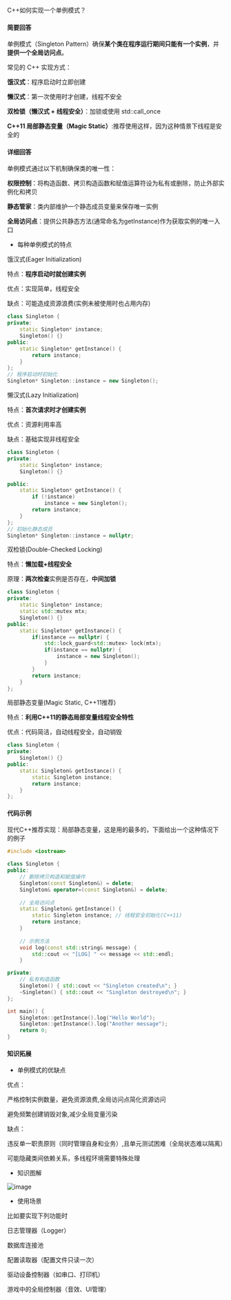 C++如何实现一个单例模式？
#### 简要回答

单例模式（Singleton Pattern）确保**某个类在程序运行期间只能有一个实例**，并**提供一个全局访问点**。

常见的 C++ 实现方式：

**饿汉式**：程序启动时立即创建

**懒汉式**：第一次使用时才创建，线程不安全

**双检锁（懒汉式 + 线程安全）**：加锁或使用 std::call_once

**C++11 局部静态变量（Magic Static）**:推荐使用这样，因为这种情景下线程是安全的

#### 详细回答

单例模式通过以下机制确保类的唯一性：

**权限控制**：将构造函数、拷贝构造函数和赋值运算符设为私有或删除，防止外部实例化和拷贝

**静态管家**：类内部维护一个静态成员变量来保存唯一实例

**全局访问点**：提供公共静态方法(通常命名为getInstance)作为获取实例的唯一入口

- 每种单例模式的特点

饿汉式(Eager Initialization)

特点：**程序启动时就创建实例**

优点：实现简单，线程安全

缺点：可能造成资源浪费(实例未被使用时也占用内存)

```cpp
class Singleton {
private:
    static Singleton* instance;
    Singleton() {}
public:
    static Singleton* getInstance() {
        return instance;
    }
};
// 程序启动时初始化
Singleton* Singleton::instance = new Singleton();
```
懒汉式(Lazy Initialization)

特点：**首次请求时才创建实例**

优点：资源利用率高

缺点：基础实现非线程安全
```cpp
class Singleton {
private:
    static Singleton* instance;
    Singleton() {}

public:
    static Singleton* getInstance() {
        if (!instance)
            instance = new Singleton();
        return instance;
    }
};
// 初始化静态成员
Singleton* Singleton::instance = nullptr;
```
双检锁(Double-Checked Locking)

特点：**懒加载+线程安全**

原理：**两次检查**实例是否存在，**中间加锁**
```cpp
class Singleton {
private:
    static Singleton* instance;
    static std::mutex mtx;
    Singleton() {}
public:
    static Singleton* getInstance() {
        if(instance == nullptr) {
            std::lock_guard<std::mutex> lock(mtx);
            if(instance == nullptr) {
                instance = new Singleton();
            }
        }
        return instance;
    }
};
```

局部静态变量(Magic Static, C++11推荐)

特点：**利用C++11的静态局部变量线程安全特性**

优点：代码简洁，自动线程安全，自动销毁

```cpp
class Singleton {
private:
    Singleton() {}
public:
    static Singleton& getInstance() {
        static Singleton instance;
        return instance;
    }
};
```

#### 代码示例
现代C++推荐实现：局部静态变量，这是用的最多的，下面给出一个这种情况下的例子
```cpp
#include <iostream>

class Singleton {
public:
    // 删除拷贝构造和赋值操作
    Singleton(const Singleton&) = delete;
    Singleton& operator=(const Singleton&) = delete;
    
    // 全局访问点
    static Singleton& getInstance() {
        static Singleton instance; // 线程安全初始化(C++11)
        return instance;
    }
    
    // 示例方法
    void log(const std::string& message) {
        std::cout << "[LOG] " << message << std::endl;
    }

private:
    // 私有构造函数
    Singleton() { std::cout << "Singleton created\n"; }
    ~Singleton() { std::cout << "Singleton destroyed\n"; }
};

int main() {
    Singleton::getInstance().log("Hello World");
    Singleton::getInstance().log("Another message");
    return 0;
}
```


#### 知识拓展
- 单例模式的优缺点

优点：

严格控制实例数量，避免资源浪费,全局访问点简化资源访问

避免频繁创建销毁对象,减少全局变量污染

缺点：

违反单一职责原则（同时管理自身和业务）,且单元测试困难（全局状态难以隔离）

可能隐藏类间依赖关系，多线程环境需要特殊处理

- 知识图解

![image](https://file1.kamacoder.com/i/bagu/1.png)




- 使用场景

比如要实现下列功能时

日志管理器（Logger）

数据库连接池

配置读取器（配置文件只读一次）

驱动设备控制器（如串口、打印机）

游戏中的全局控制器（音效、UI管理）